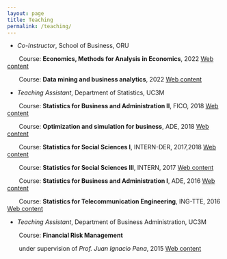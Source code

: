 ```yaml
---
layout: page
title: Teaching
permalink: /teaching/
---
```




* *Co-Instructor*, School of Business, ORU

&nbsp;&nbsp;&nbsp;&nbsp;&nbsp;&nbsp;  Course: **Economics, Methods for Analysis in Economics**, 2022 [Web content](https://api.oru.se/oruapi/v1/utbildningsinformation/utbildning/NA436A?typ=kurs&accept=html&revision=2.0&sprak=en) 

&nbsp;&nbsp;&nbsp;&nbsp;&nbsp;&nbsp;  Course: **Data mining and business analytics**, 2022 [Web content](https://api.oru.se/oruapi/v1/utbildningsinformation/utbildning/ST112G?typ=kurs&accept=html&revision=1.0&sprak=en) 



* *Teaching Assistant*, Department of Statistics, UC3M

&nbsp;&nbsp;&nbsp;&nbsp;&nbsp;&nbsp;  Course: **Statistics for Business and Administration II**, FICO, 2018 [Web content](https://aplicaciones.uc3m.es/cpa/generaFicha?est=201&asig=13749&idioma=2&anio=2018) 

&nbsp;&nbsp;&nbsp;&nbsp;&nbsp;&nbsp;  Course: **Optimization and simulation for business**, ADE, 2018 [Web content](https://aplicaciones.uc3m.es/cpa/generaFicha?est=204&asig=13184&idioma=2&anio=2017) 

&nbsp;&nbsp;&nbsp;&nbsp;&nbsp;&nbsp;  Course: **Statistics for Social Sciences I**, INTERN-DER, 2017,2018 [Web content](http://halweb.uc3m.es/esp/Personal/personas/mwiper/docencia/English/Socsci/apuntes2.html) 

&nbsp;&nbsp;&nbsp;&nbsp;&nbsp;&nbsp;  Course: **Statistics for Social Sciences III**, INTERN, 2017 [Web content](http://www3.uc3m.es/reina/Fichas/Idioma_2/320.16630.html) 

&nbsp;&nbsp;&nbsp;&nbsp;&nbsp;&nbsp;  Course: **Statistics for Business and Administration I**, ADE, 2016 [Web content](http://www.est.uc3m.es/esp/nueva_docencia/comp_col_get/lade/estadistica_I/doc_generica/doc_generica.html) 

&nbsp;&nbsp;&nbsp;&nbsp;&nbsp;&nbsp;  Course: **Statistics for Telecommunication Engineering**, ING-TTE, 2016 [Web content](http://www.est.uc3m.es/esp/nueva_docencia/leganes/ing_tec_teleco_todas/estadistica/ingles/principal.html) 
 
* *Teaching Assistant*, Department of Business Administration, UC3M

&nbsp;&nbsp;&nbsp;&nbsp;&nbsp;&nbsp; Course: **Financial Risk Management** 
 
&nbsp;&nbsp;&nbsp;&nbsp;&nbsp;&nbsp;  under supervision of *Prof. Juan Ignacio Pena*, 2015 [Web content](http://www3.uc3m.es/reina/Fichas/Idioma_2/201.13760.html) 

 

